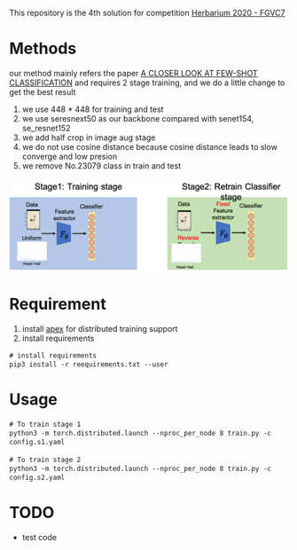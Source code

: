 This repository is the 4th solution for competition [Herbarium 2020 - FGVC7](https://www.kaggle.com/c/herbarium-2020-fgvc7/overview)
# Methods
our method mainly refers the paper [A CLOSER LOOK AT FEW-SHOT CLASSIFICATION](https://arxiv.org/pdf/1904.04232.pdf) and requires 2 stage training, and we do a little change to get the best result
1. we use 448 * 448 for training and test
2. we use seresnext50 as our backbone compared with senet154, se_resnet152
3. we add half crop in image aug stage
4. we do not use cosine distance because cosine distance leads to slow converge  and low presion 
5. we remove No.23079 class in train and test

![](./pic.png)

# Requirement

1. install [apex](https://github.com/NVIDIA/apex) for distributed training support
2. install requirements
```angular2
# install requirements
pip3 install -r reequirements.txt --user
```
# Usage

```
# To train stage 1
python3 -m torch.distributed.launch --nproc_per_node 8 train.py -c config.s1.yaml

# To train stage 2
python3 -m torch.distributed.launch --nproc_per_node 8 train.py -c config.s2.yaml
```

# TODO
* test code

